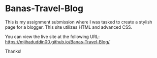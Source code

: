 # Banas-Travel-Blog
This is my assignment submission where I was tasked to create a stylish page for a blogger. This site utilizes HTML and advanced CSS.

You can view the live site at the following URL: https://mjihaduddin00.github.io/Banas-Travel-Blog/

Thanks!
